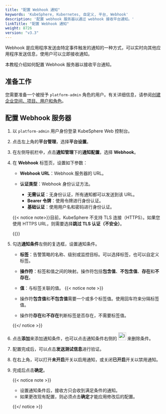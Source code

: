 ```yaml
---
title: "配置 Webhook 通知"
keywords: 'KubeSphere, Kubernetes, 自定义, 平台, Webhook'
description: '配置 webhook 服务器以通过 webhook 接收平台通知。'
linkTitle: "配置 Webhook 通知"
weight: 8726
version: "v3.3"
---
```


Webhook 是应用程序发送由特定事件触发的通知的一种方式，可以实时向其他应用程序发送信息，使用户可以立即接收通知。

本教程介绍如何配置 Webhook 服务器以接收平台通知。

## 准备工作

您需要准备一个被授予 `platform-admin` 角色的用户。有关详细信息，请参阅[创建企业空间、项目、用户和角色](../../../../quick-start/create-workspace-and-project/)。

## 配置 Webhook 服务器

1. 以 `platform-admin` 用户身份登录 KubeSphere Web 控制台。

2. 点击左上角的**平台管理**，选择**平台设置**。

3. 在左侧导航栏中，点击**通知管理**下的**通知配置**，选择 **Webhook**。

4. 在 **Webhook** 标签页，设置如下参数：

   - **Webhook URL**：Webhook 服务器的 URL。

   - **认证类型**：Webhook 身份认证方法。
     - **无需认证**：无身份认证，所有通知都可以发送到该 URL。
     - **Bearer 令牌**：使用令牌进行身份认证。
     - **基础认证**：使用用户名和密码进行身份认证。

   {{< notice note>}}目前，KubeSphere 不支持 TLS 连接（HTTPS）。如果您使用 HTTPS URL，则需要选择**跳过 TLS 认证（不安全）**。

   {{</notice>}}

5. 勾选**通知条件**左侧的复选框，设置通知条件。

    - **标签**：告警策略的名称、级别或监控目标。可以选择标签，也可以自定义标签。
    - **操作符**：标签和值之间的映射。操作符包括**包含值**、**不包含值**、**存在**和**不存在**。
    - **值**：与标签关联的值。
    {{< notice note >}}

   - 操作符**包含值**和**不包含值**需要一个或多个标签值。使用回车符来分隔标签值。
   - 操作符**存在**和**不存在**判断标签是否存在，不需要标签值。

   {{</ notice >}} 

6. 点击**添加**来添加通知条件，也可以点击通知条件右侧的 <img src="/images/docs/v3.x/common-icons/trashcan.png" width='25' height='25' alt="icon" /> 来删除条件。

7. 配置完成后，可以点击**发送测试信息**进行验证。

8. 在右上角，可以打开**未开启**开关以启用通知，或关闭**已开启**开关以禁用通知。

9. 完成后点击**确定**。

   {{< notice note >}}

   - 设置通知条件后，接收方只会收到满足条件的通知。
   - 如果更改现有配置，则必须点击**确定**才能应用修改后的配置。

   {{</ notice >}} 
